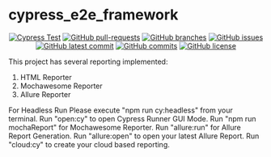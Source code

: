 # cypress_e2e_framework

<div align="center">
        
[![Cypress Test](https://github.com/Mahbub091/cypress_e2e_showcase/actions/workflows/main.yml/badge.svg)](https://github.com/Mahbub091/cypress_e2e_showcase/actions/workflows/main.yml)
[![GitHub pull-requests](https://img.shields.io/github/issues-pr/Mahbub091/cypress_e2e_showcase.svg)](https://GitHub.com/Mahbub091/cypress_e2e_showcase/pull/)
[![GitHub branches](https://badgen.net/github/branches/Mahbub091/cypress_e2e_showcase)](https://github.com/Mahbub091/cypress_e2e_showcase)
[![GitHub issues](https://img.shields.io/github/issues/Mahbub091/cypress_e2e_showcase.svg)](https://GitHub.com/Mahbub091/cypress_e2e_showcase/issues/)
[![GitHub latest commit](https://badgen.net/github/last-commit/Mahbub091/cypress_e2e_showcase)](https://GitHub.com/Mahbub091/cypress_e2e_showcase/commit/)
[![GitHub commits](https://badgen.net/github/commits/Mahbub091/cypress_e2e_showcase)](https://GitHub.com/Mahbub091/cypress_e2e_showcase/commit/)
[![GitHub license](https://badgen.net/github/license/Mahbub091/cypress_e2e_showcase)](https://github.com/Mahbub091/cypress_e2e_showcase/blob/master/LICENSE)
</div>

This project has several reporting implemented:

1. HTML Reporter
2. Mochawesome Reporter
3. Allure Reporter

For Headless Run Please execute "npm run cy:headless" from your terminal.
Run "open:cy" to open Cypress Runner GUI Mode.
Run "npm run mochaReport" for Mochawesome Reporter.
Run "allure:run" for Allure Report Generation.
Run "allure:open" to open your latest Allure Report.
Run "cloud:cy" to create your cloud based reporting.
